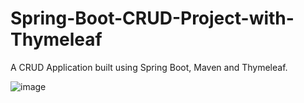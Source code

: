 # Spring-Boot-CRUD-Project-with-Thymeleaf
A CRUD Application built using Spring Boot, Maven and Thymeleaf.

![image](https://user-images.githubusercontent.com/89401470/189773761-e971603b-40d7-4548-a14a-e448135b49c0.png)
